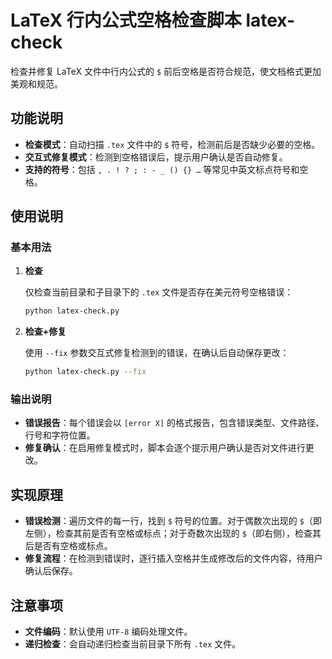 # LaTeX 行内公式空格检查脚本 latex-check

检查并修复 LaTeX 文件中行内公式的 `$` 前后空格是否符合规范，使文档格式更加美观和规范。

## 功能说明

- **检查模式**：自动扫描 `.tex` 文件中的 `$` 符号，检测前后是否缺少必要的空格。
- **交互式修复模式**：检测到空格错误后，提示用户确认是否自动修复。
- **支持的符号**：包括 `, . ! ? ; : - _ () {} …` 等常见中英文标点符号和空格。

## 使用说明

### 基本用法

1. **检查**

   仅检查当前目录和子目录下的 `.tex` 文件是否存在美元符号空格错误：
   ```bash
   python latex-check.py
   ```

2. **检查+修复**

   使用 `--fix` 参数交互式修复检测到的错误，在确认后自动保存更改：
   ```bash
   python latex-check.py --fix
   ```

### 输出说明

- **错误报告**：每个错误会以 `[error X]` 的格式报告，包含错误类型、文件路径、行号和字符位置。
- **修复确认**：在启用修复模式时，脚本会逐个提示用户确认是否对文件进行更改。

## 实现原理

- **错误检测**：遍历文件的每一行，找到 `$` 符号的位置。对于偶数次出现的 `$`（即左侧），检查其前是否有空格或标点；对于奇数次出现的 `$`（即右侧），检查其后是否有空格或标点。
- **修复流程**：在检测到错误时，逐行插入空格并生成修改后的文件内容，待用户确认后保存。

## 注意事项

- **文件编码**：默认使用 `UTF-8` 编码处理文件。
- **递归检查**：会自动递归检查当前目录下所有 `.tex` 文件。
